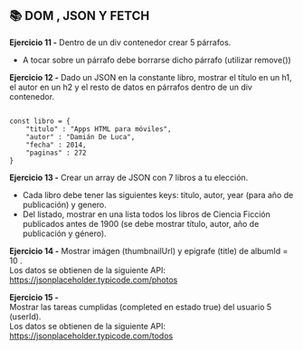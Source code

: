 ## 📚 DOM , JSON Y FETCH

**Ejercicio 11 -** Dentro de un div contenedor crear 5 párrafos. 
- A tocar sobre un párrafo debe borrarse dicho párrafo (utilizar remove())

**Ejercicio 12 -** Dado un JSON en la constante libro, mostrar el título en un h1, el autor en un h2 y el resto de datos en párrafos dentro de un div contenedor.

<pre><code>
const libro = {
    "titulo" : "Apps HTML para móviles",
    "autor" : "Damián De Luca",
    "fecha" : 2014,
    "paginas" : 272 
}
</code></pre>

**Ejercicio 13 -** Crear un array de JSON con 7 libros a tu elección. 

- Cada libro debe tener las siguientes keys: titulo, autor, year (para año de publicación) y genero. 
- Del listado, mostrar en una lista todos los libros de Ciencia Ficción publicados antes de 1900 (se debe mostrar título, autor, año de publicación y género).

**Ejercicio 14 -** Mostrar imágen (thumbnailUrl) y epigrafe (title) de albumId = 10 .  
Los datos se obtienen de la siguiente API: https://jsonplaceholder.typicode.com/photos

**Ejercicio 15 -**  
Mostrar las tareas cumplidas (completed en estado true) del usuario 5 (userId).  
Los datos se obtienen de la siguiente API: https://jsonplaceholder.typicode.com/todos